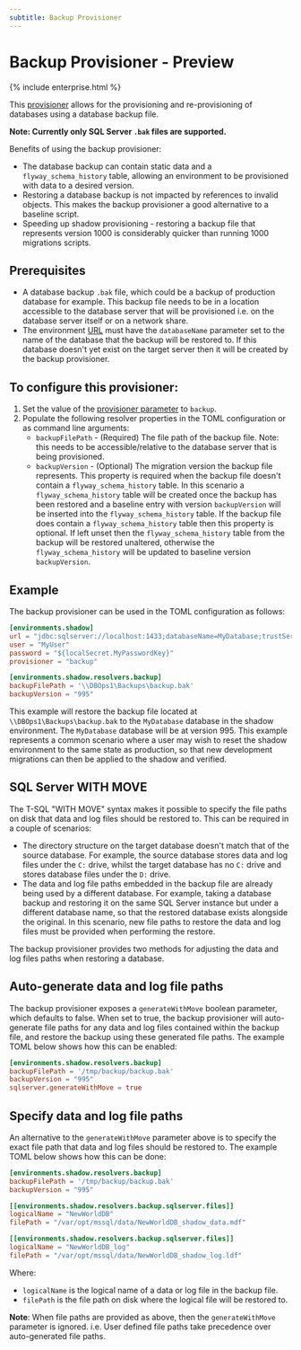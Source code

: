 ```yaml
---
subtitle: Backup Provisioner
---
```

# Backup Provisioner - Preview
{% include enterprise.html %}

This [provisioner](https://documentation.red-gate.com/flyway/flyway-concepts/environments/provisioning) allows for the provisioning and re-provisioning of databases using a database backup file.

**Note: Currently only SQL Server `.bak` files are supported.**

Benefits of using the backup provisioner:
* The database backup can contain static data and a `flyway_schema_history` table, allowing an environment to be provisioned with data to a desired version.
* Restoring a database backup is not impacted by references to invalid objects. This makes the backup provisioner a good alternative to a baseline script.
* Speeding up shadow provisioning - restoring a backup file that represents version 1000 is considerably quicker than running 1000 migrations scripts.

## Prerequisites
* A database backup `.bak` file, which could be a backup of production database for example. This backup file needs to be in a location accessible to the database server that will be provisioned i.e. on the database server itself or on a network share.
* The environment [URL](<Configuration/Environments Namespace/Environment URL Setting>) must have the `databaseName` parameter set to the name of the database that the backup will be restored to. If this database doesn't yet exist on the target server then it will be created by the backup provisioner.

## To configure this provisioner:
1. Set the value of the [provisioner parameter](<Configuration/Environments Namespace/Environment Provisioner Setting>) to `backup`.
2. Populate the following resolver properties in the TOML configuration or as command line arguments:
    - `backupFilePath` - (Required) The file path of the backup file. Note: this needs to be accessible/relative to the database server that is being provisioned.
    - `backupVersion` - (Optional) The migration version the backup file represents. This property is required when the backup file doesn't contain a `flyway_schema_history` table. In this scenario a `flyway_schema_history` table will be created once the backup has been restored and a baseline entry with version `backupVersion` will be inserted into the `flyway_schema_history` table. If the backup file does contain a `flyway_schema_history` table then this property is optional. If left unset then the `flyway_schema_history` table from the backup will be restored unaltered, otherwise the `flyway_schema_history` will be updated to baseline version `backupVersion`.
  
## Example
The backup provisioner can be used in the TOML configuration as follows:
```toml
[environments.shadow]
url = "jdbc:sqlserver://localhost:1433;databaseName=MyDatabase;trustServerCertificate=true"
user = "MyUser"
password = "${localSecret.MyPasswordKey}"
provisioner = "backup"

[environments.shadow.resolvers.backup]
backupFilePath = '\\DBOps1\Backups\backup.bak'
backupVersion = "995"
```

This example will restore the backup file located at `\\DBOps1\Backups\backup.bak` to the `MyDatabase` database in the shadow environment. The `MyDatabase` database will be at version 995. This example represents a common scenario where a user may wish to reset the shadow environment to the same state as production, so that new development migrations can then be applied to the shadow and verified.

## SQL Server WITH MOVE

The T-SQL "WITH MOVE" syntax makes it possible to specify the file paths on disk that data and log files should be
restored to. This can be required in a couple of scenarios:

- The directory structure on the target database doesn't match that of the source database. For example, the source
  database stores data and log files under the `C:` drive, whilst the target database has no `C:` drive and stores
  database files under the `D:` drive.
- The data and log file paths embedded in the backup file are already being used by a different database. For example,
  taking a database backup and restoring it on the same SQL Server instance but under a different database name, so
  that the restored database exists alongside the original. In this scenario, new file paths to restore the data and log
  files must be provided when performing the restore.

The backup provisioner provides two methods for adjusting the data and log files paths when restoring a database.

## Auto-generate data and log file paths

The backup provisioner exposes a `generateWithMove` boolean parameter, which defaults to false. When set to true, the
backup provisioner will auto-generate file paths for any data and log files contained within the backup file, and
restore the backup using these generated file paths. The example TOML below shows how this can be enabled:

```toml
[environments.shadow.resolvers.backup]
backupFilePath = '/tmp/backup/backup.bak'
backupVersion = "995"
sqlserver.generateWithMove = true
```

## Specify data and log file paths

An alternative to the `generateWithMove` parameter above is to specify the exact file path that data and log files
should be restored to. The example TOML below shows how this can be done:

```toml
[environments.shadow.resolvers.backup]
backupFilePath = '/tmp/backup/backup.bak'
backupVersion = "995"

[[environments.shadow.resolvers.backup.sqlserver.files]]
logicalName = "NewWorldDB"
filePath = "/var/opt/mssql/data/NewWorldDB_shadow_data.mdf"

[[environments.shadow.resolvers.backup.sqlserver.files]]
logicalName = "NewWorldDB_log"
filePath = "/var/opt/mssql/data/NewWorldDB_shadow_log.ldf"
```

Where:

- `logicalName` is the logical name of a data or log file in the backup file.
- `filePath` is the file path on disk where the logical file will be restored to.

**Note**: When file paths are provided as above, then the `generateWithMove` parameter is ignored.
i.e. User defined file paths take precedence over auto-generated file paths.